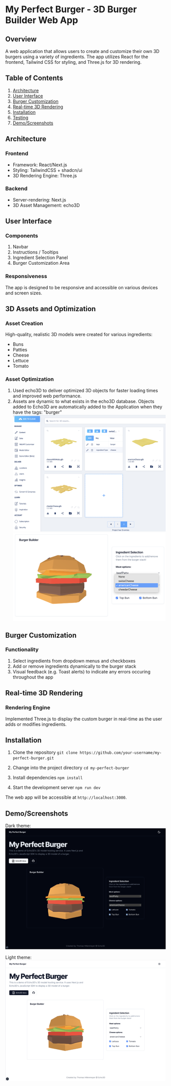 # My Perfect Burger - 3D Burger Builder Web App

## Overview

A web application that allows users to create and customize their own 3D burgers using a variety of ingredients. The app utilizes React for the frontend, Tailwind CSS for styling, and Three.js for 3D rendering.

## Table of Contents

1. [Architecture](#architecture)
2. [User Interface](#user-interface)
3. [Burger Customization](#burger-customization)
4. [Real-time 3D Rendering](#real-time-3d-rendering)
5. [Installation](#installation)
6. [Testing](#testing)
6. [Demo/Screenshots](#Demo/Screenshots)


## Architecture

### Frontend

- Framework: React/Next.js
- Styling: TailwindCSS + shadcn/ui
- 3D Rendering Engine: Three.js

### Backend

- Server-rendering: Next.js
- 3D Asset Management: echo3D


## User Interface

### Components

1. Navbar
2. Instructions / Tooltips
3. Ingredient Selection Panel
4. Burger Customization Area

### Responsiveness

The app is designed to be responsive and accessible on various devices and screen sizes.

## 3D Assets and Optimization

### Asset Creation

High-quality, realistic 3D models were created for various ingredients:

- Buns
- Patties
- Cheese
- Lettuce
- Tomato

### Asset Optimization

1. Used echo3D to deliver optimized 3D objects for faster loading times and improved web performance.
2. Assets are dynamic to what exists in the echo3D database. Objects added to Echo3D are automatically added to the Application when they have the tags: "burger"
![console](screenshots/console.png)
![cheese selector](screenshots/cheeseSelector.png)

## Burger Customization

### Functionality

1. Select ingredients from dropdown menus and checkboxes
2. Add or remove ingredients dynamically to the burger stack
3. Visual feedback (e.g. Toast alerts) to indicate any errors occuring throughout the app

## Real-time 3D Rendering

### Rendering Engine

Implemented Three.js to display the custom burger in real-time as the user adds or modifies ingredients.

## Installation

1. Clone the repository
`git clone https://github.com/your-username/my-perfect-burger.git`

2. Change into the project directory
`cd my-perfect-burger`

3. Install dependencies
`npm install`

4. Start the development server
`npm run dev`

The web app will be accessible at `http://localhost:3000`.

## Demo/Screenshots 


Dark theme:
![dark mode](screenshots/darkMode.png)

Light theme:
![light mode](screenshots/lightMode.png)




